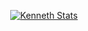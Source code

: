<p align="center">
  <a href="https://github.com/puf17640" class="rich-diff-level-one">
    <img src="https://github-readme-stats.vercel.app/api?username=ktoxcon&title=190275t&show_icons=true&theme=cobalt" alt="Kenneth Stats" >
  </a>
</p>
